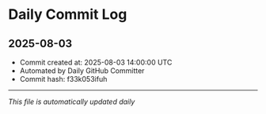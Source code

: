 # Daily Commit Log

## 2025-08-03

- Commit created at: 2025-08-03 14:00:00 UTC
- Automated by Daily GitHub Committer
- Commit hash: f33k053ifuh

---
*This file is automatically updated daily*